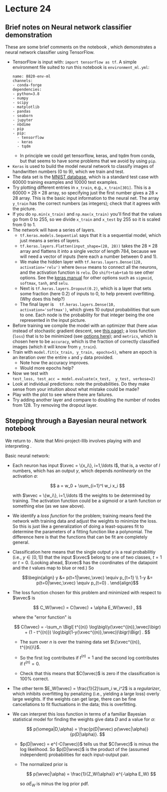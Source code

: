 # Lecture 24

## Brief notes on Neural network classifier demonstration

These are some brief comments on the notebook [](/notebooks/Machine_learning/Forssen_tif285_demo-NeuralNet.ipynb), which demonstrates a neural network classifier using TensorFlow.

* TensorFlow is input with: `import tensorflow as tf`. A simple environment file suited to run this notebook is `environment_ml.yml`:
    ```
    name: 8820-env-ml
    channels:
    - conda-forge
    dependencies:
    - python=3.8
    - numpy
    - scipy
    - matplotlib
    - pandas
    - seaborn
    - jupyter
    - nbdime
    - pip
    - pip:
      - tensorflow
      - keras
      - tqdm
    ```
    * In principle we could get tensorflow, keras, and tqdm from conda, but that seems to have some problems that we avoid by using `pip`.
* `Keras` is used to build the model neural network to classify images of handwritten numbers (0 to 9), which we train and test.
* The data set is the [MNIST database](http://yann.lecun.com/exdb/mnist/), which is a standard test case with 60000 training examples and 10000 test examples.
* Try plotting different entries in `x_train`, e.g., `x_train[301]`. This is a $60000 \times 28 \times 28$ array, so specifying just the first number gives a $28\times 28$ array. This is the basic input information to the neural net. The array `y_train` has the correct numbers (as integers); check that it agrees with the picture.
* If you do `np.min(x_train)` and `np.max(x_train)` you'll find that the values go from 0 to 255, so we divide `x_train` and `x_test` by 255 so it is scaled from 0 to 1.
* The network will have a series of layers.
    * `tf.keras.models.Sequential` says that it is a sequential model, which just means a series of layers.
    * `tf.keras.layers.Flatten(input_shape=(28, 28))` takes the $28\times 28$ array and flattens it into a single vector of length 784, because we will need a vector of inputs (here each a number between 0 and 1).
    * We make the hidden layer with `tf.keras.layers.Dense(128, activation='relu')` where `Dense` means to connect all the neurons, and the activation function is `relu`. Do `shift+tab+tab` to see other options. See the [keras manual](https://keras.io/api/layers/activations/) for other options such as `sigmoid`, `softmax`, `tanh`, and `selu`.
    * Next is `tf.keras.layers.Dropout(0.2)`, which is a layer that sets some fraction (here 0.2) of inputs to 0, to help prevent overfitting. (Why does this help?)
    * The final layer is `  tf.keras.layers.Dense(10, activation='softmax')`, which gives 10 output probabilities that sum to one. Each node is the probability for that integer being the one represented in the input picture.
* Before training we compile the model with an optimizer that  (here `adam` instead of stochastic gradient descent, see [this page](https://www.tensorflow.org/api_docs/python/tf/keras/optimizers/Adam)); a loss function (`loss`) that is to be minimized (see [options here](https://www.tensorflow.org/api_docs/python/tf/keras/losses)); and `metrics`, which is chosen here to be `accuracy`, which is the fraction of correctly classified images (which it will know from `y_train`).
* Train with `model.fit(x_train, y_train, epochs=5)`, where an epoch is an iteration over the entire `x` and `y` data provided.
    * Note how the accuracy improves. 
    * Would more epochs help?
* Now we test with   
`test_loss, test_acc = model.evaluate(x_test,  y_test, verbose=2)`
* Look at individual predictions: note the probabilities. Do they make sense from your intuition about what mistake could be made?
* Play with the plot to see where there are failures.
* Try adding another layer and compare to doubling the number of nodes from 128. Try removing the dropout layer.

## Stepping through a Bayesian neural network notebook

We return to [](/notebooks/Machine_learning/Bayesian_neural_networks_tif285.ipynb).
Note that Mini-project-IIIb involves playing with and interpreting [](/notebooks/Machine_learning/demo-Bayesian_neural_networks_tif285.ipynb).

Basic neural network:
* Each neuron has input $\xvec = \{x_i\}, i=1,\ldots I$, that is, a vector of $I$ numbers, which has an output $y$, which depends *nonlinearly* on the activation $a$:

    $$
     a = w_0 + \sum_{i=1}^I w_i x_i
    $$ 

    with $\wvec = \{w_i\}, i=1,\ldots I$ the weights to be determined by training. The activation function could be a sigmoid or a tanh function or something else (as we saw above).

* We identify a *loss function* for the problem; training means feed the network with training data and adjust the weights to minimize the loss. So this is just like a generalization of doing a least-squares fit to determine the parameters of a fitting function like a polynomial. The difference here is that the functions that can be fit are completely general.

* Classification here means that the single output $y$ is a real probabilitiy (i.e., $y \in [0,1]$) that the input $\xvec$ belong to one of two classes, $t=1$ or $t=0$. (Looking ahead, $\xvec$ has the coordinates of the datapoint and the $t$ values map to blue or red.) So

    $$\begin{align}
       y &= p(t=1|\wvec,\xvec) \equiv p_{t=1} \\
       1-y &= p(t=0|\wvec,\xvec) \equiv p_{t=0} .
    \end{align}$$  

* The loss function chosen for this problem and minimized with respect to $\wvec$ is

    $$
     C_W(\wvec) = C(\wvec) + \alpha E_W(\wvec) ,
    $$

    where the "error function" is

    $$
     C(\wvec) = -\sum_n \Bigl[ t^{(n)} \log\bigl(y(\xvec^{(n)},\wvec)\bigr) +
       (1 - t^{(n)}) \log\bigl(1-y(\xvec^{(n)},\wvec))\bigr)\Bigr] .
    $$

    * The sum over $n$ is over the training data set $\{\xvec^{(n)}, t^{(n)}\}$.

    * So the first log contributes if $t^{(n)} = 1$ and the second log contributes if $t^{(n)}=0$.

    * Check that this means that $C(\wvec)$ is zero if the classification is 100% correct. 

* The other term $E_W(\wvec) = \frac{1}{2}\sum_i w_i^2$ is a *regularizer*, which inhibits overfitting by penalizing (i.e., yielding a large loss) overly large weights. If the weights can get large, there can be fine cancellations to fit fluctuations in the data; this is overfitting.

* We can interpret this loss function in terms of a familiar Bayesian statistical model for finding the weights give data $D$ and a value for $\alpha$:

    $$
     p(\omega|D,\alpha) = \frac{p(D|\wvec) p(\wvec|\alpha)}{p(D|\alpha)}.
    $$

    * $p(D|\wvec) = e^{-C(\wvec)}$ tells us that $C(\wvec)$ is minus the log likelihood. So $p(D|\wvec)$ is the product of the (assumed independent) probabilities for each input-output pair.

    * The normalized prior is

        $$
         p(\wvec|\alpha) = \frac{1}{Z_W(\alpha)} e^{-\alpha E_W}
        $$

        so $\alpha E_W$ is minus the log prior pdf.

     